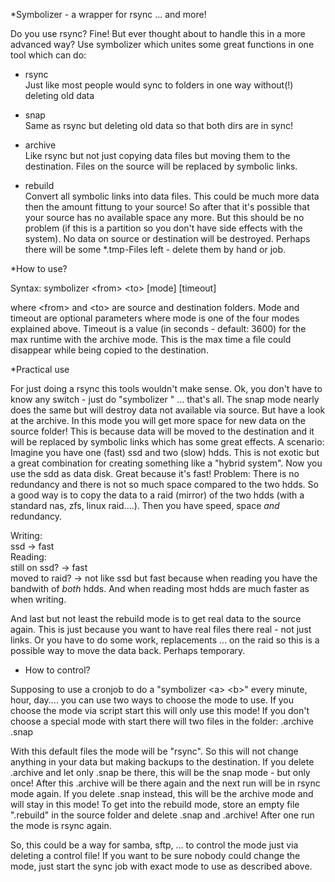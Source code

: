 *Symbolizer - a wrapper for rsync ... and more!

Do you use rsync? Fine!
But ever thought about to handle this in a more advanced way?
Use symbolizer which unites some great functions in one tool 
which can do:

- rsync <br>
Just like most people would sync to folders in one way without(!) deleting old data

- snap <br>
Same as rsync but deleting old data so that both dirs are in sync!

- archive <br>
Like rsync but not just copying data files but moving them to the destination.
Files on the source will be replaced by symbolic links.

- rebuild<br>
Convert all symbolic links into data files.
This could be much more data then the amount fittung to your source!
So after that it's possible that your source has no available space any more.
But this should be no problem (if this is a partition so you don't have side effects with the system).
No data on source or destination will be destroyed. 
Perhaps there will be some *.tmp-Files left - delete them by hand or job. 


*How to use?

Syntax:
symbolizer &lt;from&gt; &lt;to&gt; [mode] [timeout]

where &lt;from&gt; and &lt;to&gt; are source and destination folders.
Mode and timeout are optional parameters where mode is one of the four modes explained above.
Timeout is a value (in seconds - default: 3600) for the max runtime with the archive mode.
This is the max time a file could disappear while being copied to the destination.


*Practical use

For just doing a rsync this tools wouldn't make sense.
Ok, you don't have to know any switch - just do "symbolizer <from> <to>" ... that's all.
The snap mode nearly does the same but will destroy data not available via source.
But have a look at the archive. In this mode you will get more space for new data on the
source folder! This is because data will be moved to the destination and it will be replaced by symbolic links which
has some great effects. 
A scenario:
Imagine you have one (fast) ssd and two (slow) hdds.
This is not exotic but a great combination for creating something like a "hybrid system".
Now you use the sdd as data disk. Great because it's fast!
Problem: There is no redundancy and there is not so much space compared to the two hdds.
So a good way is to copy the data to a raid (mirror) of the two hdds (with a standard nas, zfs, linux raid....).
Then you have speed, space _and_ redundancy.

Writing: <br>
ssd -&gt; fast<br>
Reading: <br>
still on ssd? -&gt; fast <br>
moved to raid? -&gt; not like ssd but fast because when reading you have the bandwith of _both_ hdds.
And when reading most hdds are much faster as when writing.

And last but not least the rebuild mode is to get real data to the source again.
This is just because you want to have real files there real - not just links.
Or you have to do some work, replacements ... on the raid so this is a possible way to move the data back.
Perhaps temporary. 


* How to control?

Supposing to use a cronjob to do a "symbolizer &lt;a&gt; &lt;b&gt;" every minute, hour, day.... you can use two ways to 
choose the mode to use.
If you choose the mode via script start this will only use this mode!
If you don't choose a special mode with start there will two files in the folder:
.archive
.snap

With this default files the mode will be "rsync". So this will not change anything in your data but making backups to the destination.
If you delete .archive and let only .snap be there, this will be the snap mode - but only once!
After this .archive will be there again and the next run will be in rsync mode again.
If you delete .snap instead, this will be the archive mode and will stay in this mode!
To get into the rebuild mode, store an empty file ".rebuild" in the source folder and delete .snap and .archive!
After one run the mode is rsync again.

So, this could be a way for samba, sftp, ... to control the mode just via deleting a control file!
If you want to be sure nobody could change the mode, just start the sync job with exact mode to use as described above.

